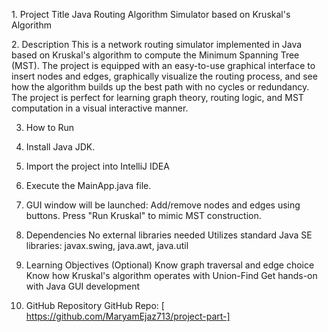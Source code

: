 1️. Project Title
Java Routing Algorithm Simulator based on Kruskal's Algorithm


2️.  Description
This is a network routing simulator implemented in Java based on Kruskal's algorithm to compute the Minimum Spanning Tree (MST). The project is equipped with an easy-to-use graphical interface to insert nodes and edges, graphically visualize the routing process, and see how the algorithm builds up the best path with no cycles or redundancy.
The project is perfect for learning graph theory, routing logic, and MST computation in a visual interactive manner.



3. How to Run
1. Install Java JDK.
2. Import the project into IntelliJ IDEA
3. Execute the MainApp.java file.
4. GUI window will be launched:
Add/remove nodes and edges using buttons.
Press "Run Kruskal" to mimic MST construction.

4. Dependencies
No external libraries needed
Utilizes standard Java SE libraries: javax.swing, java.awt, java.util

5. Learning Objectives (Optional)
Know graph traversal and edge choice
Know how Kruskal's algorithm operates with Union-Find
Get hands-on with Java GUI development


6. GitHub Repository 
GitHub Repo: [ https://github.com/MaryamEjaz713/project-part-]
